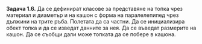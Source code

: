 **Задача 1.6.** Да се дефинират класове за представяне на топка чрез материал и диаметър и на кашон с форма на паралелепипед чрез дължини на трите ръба. Полетата да са частни. Да се инициализира обект топка и да се изведат данните за нея. Да се въведат размерите на кашон. Да се съобщи дали може топката да се побере в кашона.